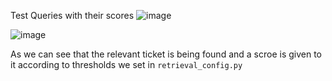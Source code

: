 Test Queries with their scores
![image](https://github.com/user-attachments/assets/9e9f91af-ca66-4fde-9adf-d5de46351e96)

![image](https://github.com/user-attachments/assets/b46fd564-1710-4cb4-9d98-524d77254e21)


As we can see that the relevant ticket is being found and a scroe is given to it according to thresholds we set in `retrieval_config.py`
